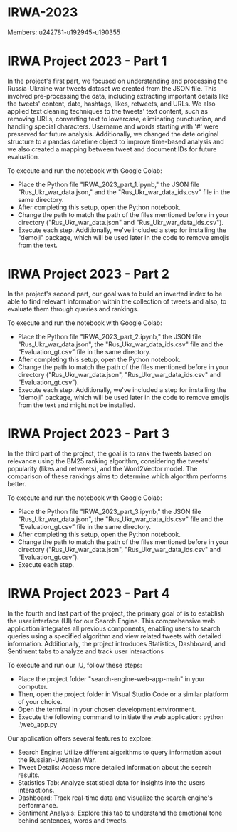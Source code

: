 # IRWA-2023
Members: u242781-u192945-u190355

# IRWA Project 2023 - Part 1
In the project's first part, we focused on understanding and processing the Russia-Ukraine war tweets dataset we created from the JSON file. This involved pre-processing the data, including extracting important details like the tweets' content, date, hashtags, likes, retweets, and URLs. We also applied text cleaning techniques to the tweets' text content, such as removing URLs, converting text to lowercase, eliminating punctuation, and handling special characters. Username and words starting with '#' were preserved for future analysis. Additionally, we changed the date original structure to a pandas datetime object to improve time-based analysis and we also created a mapping between tweet and document IDs for future evaluation.

To execute and run the notebook with Google Colab: 
- Place the Python file "IRWA_2023_part_1.ipynb," the JSON file "Rus_Ukr_war_data.json," and the "Rus_Ukr_war_data_ids.csv" file in the same directory.
- After completing this setup, open the Python notebook.
- Change the path to match the path of the files mentioned before in your directory ("Rus_Ukr_war_data.json" and "Rus_Ukr_war_data_ids.csv").
- Execute each step.
Additionally, we've included a step for installing the "demoji" package, which will be used later in the code to remove emojis from the text.

# IRWA Project 2023 - Part 2
In the project's second part, our goal was to build an inverted index to be able to find relevant information within the collection of tweets and also, to evaluate them through queries and rankings. 

To execute and run the notebook with Google Colab:
- Place the Python file "IRWA_2023_part_2.ipynb," the JSON file "Rus_Ukr_war_data.json", the "Rus_Ukr_war_data_ids.csv" file and the “Evaluation_gt.csv” file in the same directory.
- After completing this setup, open the Python notebook.
- Change the path to match the path of the files mentioned before in your directory ("Rus_Ukr_war_data.json", "Rus_Ukr_war_data_ids.csv" and “Evaluation_gt.csv”).
- Execute each step.
  Additionally, we've included a step for installing the "demoji" package, which will be used later in the code to remove emojis from the text and might not be installed.

# IRWA Project 2023 - Part 3
In the third part of the project, the goal is to rank the tweets based on relevance using the BM25 ranking algorithm, considering the tweets' popularity (likes and retweets), and the Word2Vector model. The comparison of these rankings aims to determine which algorithm performs better.

To execute and run the notebook with Google Colab:
- Place the Python file "IRWA_2023_part_3.ipynb," the JSON file "Rus_Ukr_war_data.json", the "Rus_Ukr_war_data_ids.csv" file and the “Evaluation_gt.csv” file in the same directory.
- After completing this setup, open the Python notebook.
- Change the path to match the path of the files mentioned before in your directory ("Rus_Ukr_war_data.json", "Rus_Ukr_war_data_ids.csv" and “Evaluation_gt.csv”).
- Execute each step.

# IRWA Project 2023 - Part 4
In the fourth and last part of the project, the primary goal of is to establish the user interface (UI) for our Search Engine. This comprehensive web application integrates all previous components, enabling users to search queries using a specified algorithm and view related tweets with detailed information. Additionally, the project introduces Statistics, Dashboard, and Sentiment tabs to analyze and track user interactions

To execute and run our IU, follow these steps:
- Place the project folder "search-engine-web-app-main" in your computer.
- Then, open the project folder in Visual Studio Code or a similar platform of your choice.
- Open the terminal in your chosen development environment.
- Execute the following command to initiate the web application: python .\web_app.py

Our application offers several features to explore:
- Search Engine: Utilize different algorithms to query information about the Russian-Ukranian War.
- Tweet Details: Access more detailed information about the search results.
- Statistics Tab: Analyze statistical data for insights into the users interactions.
- Dashboard: Track real-time data and visualize the search engine's performance.
- Sentiment Analysis: Explore this tab to understand the emotional tone behind sentences, words and tweets.
